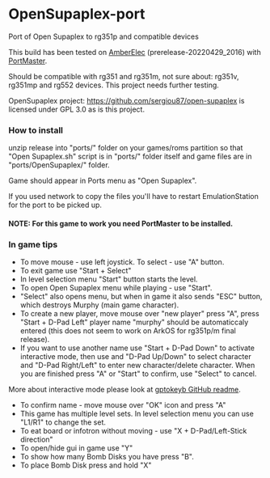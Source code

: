 # OpenSupaplex-port
Port of Open Supaplex to rg351p and compatible devices

This build has been tested on [AmberElec](https://github.com/AmberELEC/AmberELEC-prerelease) (prerelease-20220429_2016) with [PortMaster](https://github.com/christianhaitian/PortMaster).

Should be compatible with rg351 and rg351m, not sure about: rg351v, rg351mp and rg552 devices. This project needs further testing.

OpenSupaplex project: https://github.com/sergiou87/open-supaplex is licensed under GPL 3.0 as is this project.

### How to install
unzip release into "ports/" folder on your games/roms partition so that "Open Supaplex.sh" script is in "ports/" folder itself and game files are in "ports/OpenSupaplex/" folder.

Game should appear in Ports menu as "Open Supaplex".

If you used network to copy the files you'll have to restart EmulationStation for the port to be picked up.

#### NOTE: For this game to work you need PortMaster to be installed.

### In game tips
- To move mouse - use left joystick. To select - use "A" button.
- To exit game use "Start + Select"
- In level selection menu "Start" button starts the level.
- To open Open Supaplex menu while playing - use "Start".
- "Select" also opens menu, but when in game it also sends "ESC" button, which destroys Murphy (main game character).
- To create a new player, move mouse over "new player" press "A", press "Start + D-Pad Left" player name "murphy" should be automaticcaly entered (this does not seem to work on ArkOS for rg351p/m final release). 
- If you want to use another name use "Start + D-Pad Down" to activate interactive mode, then use and "D-Pad Up/Down" to select character and "D-Pad Right/Left" to enter new character/delete character. When you are finished press "A" or "Start" to confirm, use "Select" to cancel.

More about interactive mode please look at [gptokeyb GitHub readme](https://github.com/romadu/gptokeyb#preset-text-input).

- To confirm name - move mouse over "OK" icon and press "A"
- This game has multiple level sets. In level selection menu you can use "L1/R1" to change the set.
- To eat board or infotron without moving - use "X + D-Pad/Left-Stick direction"
- To open/hide gui in game use "Y"
- To show how many Bomb Disks you have press "B".
- To place Bomb Disk press and hold "X"
